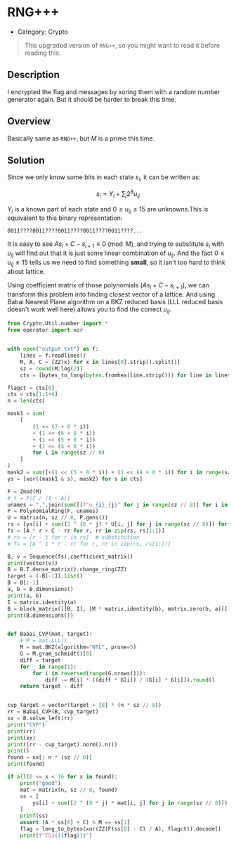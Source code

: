 # RNG+++

* Category: Crypto

> This upgraded version of `RNG++`, so you might want to read it before reading this.

## Description

I encrypted the flag and messages by xoring them with a random number generator again. But it should be harder to break this time.

## Overview

Basically same as `RNG++`, but $M$ is a prime this time.

## Solution

Since we only know some bits in each state $s_i$, it can be written as:

$$
s_i = Y_i + \sum_{j} 2^8 u_{ij}
$$

$Y_i$ is a known part of each state and $0 \leq u_{ij} \leq 15$ are unknowns.This is equivalent to this binary representation:

```
0011????0011????0011????0011????0011????...
```

It is easy to see $A s_i + C - s_{i+1} \equiv 0 \pmod{M}$, and trying to substitute $s_i$ with $u_{ij}$ will find out that it is just some linear combination of $u_{ij}$. And the fact $0 \leq u_{ij} \leq 15$ tells us we need to find something **small**, so it isn't too hard to think about lattice.

Using coefficient matrix of those polynomials ($A s_i + C - s_{i+1}$), we can transform this problem into finding closest vector of a lattice. And using Babai Nearest Plane algorithm on a BKZ reduced basis (LLL reduced basis doesn't work well here) allows you to find the correct $u_{ij}$.

```python
from Crypto.Util.number import *
from operator import xor


with open("output.txt") as f:
    lines = f.readlines()
    M, A, C = [ZZ(x) for x in lines[0].strip().split()]
    sz = round(M.log(2))
    cts = [bytes_to_long(bytes.fromhex(line.strip())) for line in lines[1:]]

flagct = cts[0]
cts = cts[1:1+4]
n = len(cts)

mask1 = sum(
    [
        (1 << (7 + 8 * i))
        + (1 << (6 + 8 * i))
        + (1 << (5 + 8 * i))
        + (1 << (4 + 8 * i))
        for i in range(sz // 8)
    ]
)
mask2 = sum([+(1 << (5 + 8 * i)) + (1 << (4 + 8 * i)) for i in range(sz // 8)])
ys = [xor((mask1 & s), mask2) for s in cts]

F = Zmod(M)
# t = F(C / (1 - A))
unames = ",".join(sum([[f"u_{i}_{j}" for j in range(sz // 8)] for i in range(n)], []))
P = PolynomialRing(F, unames)
U = matrix(n, sz // 8, P.gens())
rs = [ys[i] + sum([2 ^ (8 * j) * U[i, j] for j in range(sz // 8)]) for i in range(n)]
fs = [A * r + C - rr for r, rr in zip(rs, rs[1:])]
# rs = [r - t for r in rs]  # substitution
# fs = [A ^ 1 * r - rr for r, rr in zip(rs, rs[1:])]

B, v = Sequence(fs).coefficient_matrix()
print(vector(v))
B = B.T.dense_matrix().change_ring(ZZ)
target = (-B[-1]).list()
B = B[:-1]
a, b = B.dimensions()
print(a, b)
I = matrix.identity(a)
B = block_matrix([[B, I], [M * matrix.identity(b), matrix.zero(b, a)]])
print(B.dimensions())


def Babai_CVP(mat, target):
    # M = mat.LLL()
    M = mat.BKZ(algorithm="NTL", prune=5)
    G = M.gram_schmidt()[0]
    diff = target
    for _ in range(1):
        for i in reversed(range(G.nrows())):
            diff -= M[i] * ((diff * G[i]) / (G[i] * G[i])).round()
    return target - diff


cvp_target = vector(target + [8] * (n * sz // 8))
rr = Babai_CVP(B, cvp_target)
xx = B.solve_left(rr)
print("CVP")
print(rr)
print(xx)
print((rr - cvp_target).norm().n())
print()
found = xx[: n * (sz // 8)]
print(found)

if all(0 <= x < 16 for x in found):
    print("good")
    mat = matrix(n, sz // 8, found)
    ss = [
        ys[i] + sum([2 ^ (8 * j) * mat[i, j] for j in range(sz // 8)]) for i in range(n)
    ]
    print(ss)
    assert (A * ss[0] + C) % M == ss[1]
    flag = long_to_bytes(xor(ZZ(F(ss[0] - C) / A), flagct)).decode()
    print(f"TSJ{{{flag}}}")
```
